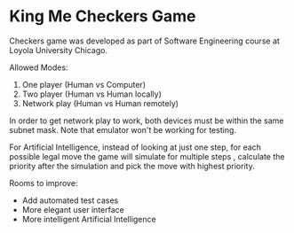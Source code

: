 # King Me Checkers Game

Checkers game was developed as part of Software Engineering course at Loyola University Chicago.

Allowed Modes:

1) One player (Human vs Computer)
2) Two player (Human vs Human locally)
3) Network play (Human vs Human remotely)

In order to get network play to work, both devices must be within the same subnet mask. Note that emulator won't be working for testing. 

For Artificial Intelligence, instead of looking at just one step, for each possible legal move the game will simulate for multiple steps , calculate the priority after the simulation and pick the move with highest priority.   

Rooms to improve: 
- Add automated test cases
- More elegant user interface
- More intelligent Artificial Intelligence
